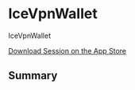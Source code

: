 # IceVpnWallet
IceVpnWallet

[Download Session on the App Store](https://apps.apple.com/us/app/ice-vpn/id6447135613)

## Summary
